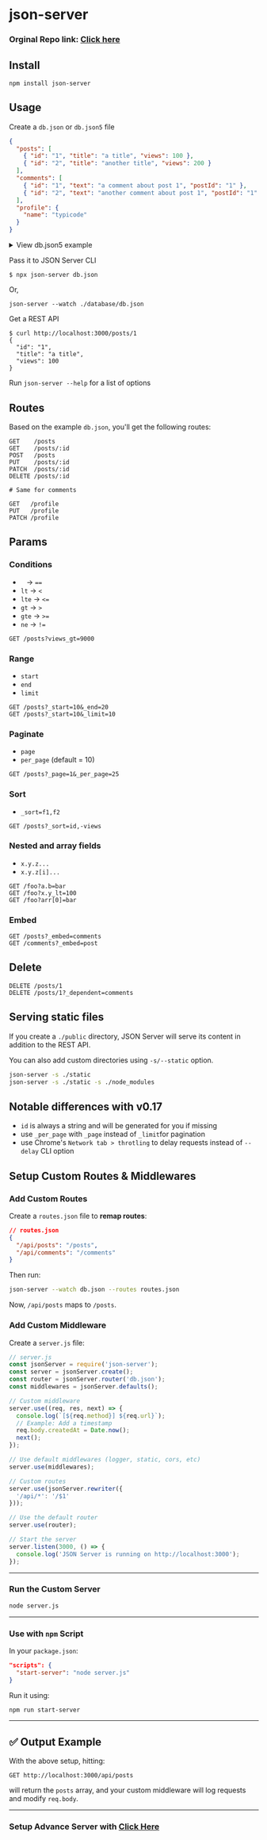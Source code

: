 # json-server
### Orginal Repo link: [Click here](https://github.com/typicode/json-server)

## Install

```shell
npm install json-server
```

## Usage

Create a `db.json` or `db.json5` file

```json
{
  "posts": [
    { "id": "1", "title": "a title", "views": 100 },
    { "id": "2", "title": "another title", "views": 200 }
  ],
  "comments": [
    { "id": "1", "text": "a comment about post 1", "postId": "1" },
    { "id": "2", "text": "another comment about post 1", "postId": "1" }
  ],
  "profile": {
    "name": "typicode"
  }
}
```

<details>

<summary>View db.json5 example</summary>

```json5
{
  posts: [
    { id: '1', title: 'a title', views: 100 },
    { id: '2', title: 'another title', views: 200 },
  ],
  comments: [
    { id: '1', text: 'a comment about post 1', postId: '1' },
    { id: '2', text: 'another comment about post 1', postId: '1' },
  ],
  profile: {
    name: 'typicode',
  },
}
```

</details>

Pass it to JSON Server CLI

```shell
$ npx json-server db.json
```

Or,
```shell
json-server --watch ./database/db.json
```

Get a REST API

```shell
$ curl http://localhost:3000/posts/1
{
  "id": "1",
  "title": "a title",
  "views": 100
}
```

Run `json-server --help` for a list of options

## Routes

Based on the example `db.json`, you'll get the following routes:

```
GET    /posts
GET    /posts/:id
POST   /posts
PUT    /posts/:id
PATCH  /posts/:id
DELETE /posts/:id

# Same for comments
```

```
GET   /profile
PUT   /profile
PATCH /profile
```

## Params

### Conditions

- ` ` → `==`
- `lt` → `<`
- `lte` → `<=`
- `gt` → `>`
- `gte` → `>=`
- `ne` → `!=`

```
GET /posts?views_gt=9000
```

### Range

- `start`
- `end`
- `limit`

```
GET /posts?_start=10&_end=20
GET /posts?_start=10&_limit=10
```

### Paginate

- `page`
- `per_page` (default = 10)

```
GET /posts?_page=1&_per_page=25
```

### Sort

- `_sort=f1,f2`

```
GET /posts?_sort=id,-views
```

### Nested and array fields

- `x.y.z...`
- `x.y.z[i]...`

```
GET /foo?a.b=bar
GET /foo?x.y_lt=100
GET /foo?arr[0]=bar
```

### Embed

```
GET /posts?_embed=comments
GET /comments?_embed=post
```

## Delete

```
DELETE /posts/1
DELETE /posts/1?_dependent=comments
```

## Serving static files

If you create a `./public` directory, JSON Server will serve its content in addition to the REST API.

You can also add custom directories using `-s/--static` option.

```sh
json-server -s ./static
json-server -s ./static -s ./node_modules
```

## Notable differences with v0.17

- `id` is always a string and will be generated for you if missing
- use `_per_page` with `_page` instead of `_limit`for pagination
- use Chrome's `Network tab > throtling` to delay requests instead of `--delay` CLI option


## Setup Custom Routes & Middlewares

### Add Custom Routes

Create a `routes.json` file to **remap routes**:

```json
// routes.json
{
  "/api/posts": "/posts",
  "/api/comments": "/comments"
}
```

Then run:

```bash
json-server --watch db.json --routes routes.json
```

Now, `/api/posts` maps to `/posts`.


### Add Custom Middleware

Create a `server.js` file:

```js
// server.js
const jsonServer = require('json-server');
const server = jsonServer.create();
const router = jsonServer.router('db.json');
const middlewares = jsonServer.defaults();

// Custom middleware
server.use((req, res, next) => {
  console.log(`[${req.method}] ${req.url}`);
  // Example: Add a timestamp
  req.body.createdAt = Date.now();
  next();
});

// Use default middlewares (logger, static, cors, etc)
server.use(middlewares);

// Custom routes
server.use(jsonServer.rewriter({
  '/api/*': '/$1'
}));

// Use the default router
server.use(router);

// Start the server
server.listen(3000, () => {
  console.log('JSON Server is running on http://localhost:3000');
});
```

---

### Run the Custom Server

```bash
node server.js
```

---

### Use with `npm` Script

In your `package.json`:

```json
"scripts": {
  "start-server": "node server.js"
}
```

Run it using:

```bash
npm run start-server
```

---

## ✅ Output Example

With the above setup, hitting:

```http
GET http://localhost:3000/api/posts
```

will return the `posts` array, and your custom middleware will log requests and modify `req.body`.

---

### Setup Advance Server with [Click Here](https://github.com/HiYasin/json-server-fake-api/blob/main/ADVANCED_SERVER.md)